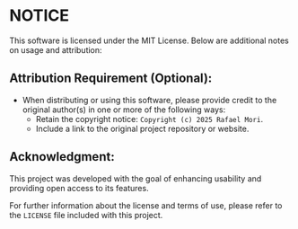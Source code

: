# NOTICE

This software is licensed under the MIT License. Below are additional notes on usage and attribution:

## Attribution Requirement (Optional):
- When distributing or using this software, please provide credit to the original author(s) in one or more of the following ways:
    - Retain the copyright notice: `Copyright (c) 2025 Rafael Mori`.
    - Include a link to the original project repository or website.

## Acknowledgment:
This project was developed with the goal of enhancing usability and providing open access to its features.

For further information about the license and terms of use, please refer to the `LICENSE` file included with this project.
